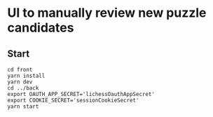 # UI to manually review new puzzle candidates

## Start

```
cd front
yarn install
yarn dev
cd ../back
export OAUTH_APP_SECRET='lichessOauthAppSecret'
export COOKIE_SECRET='sessionCookieSecret'
yarn start
```
